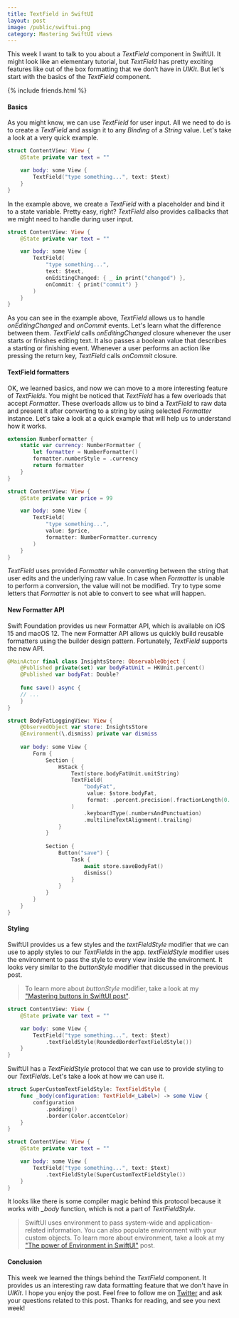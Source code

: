 ```yaml
---
title: TextField in SwiftUI
layout: post
image: /public/swiftui.png
category: Mastering SwiftUI views
---
```

This week I want to talk to you about a *TextField* component in SwiftUI.  It might look like an elementary tutorial, but *TextField* has pretty exciting features like out of the box formatting that we don't have in *UIKit*. But let's start with the basics of the *TextField* component.

{% include friends.html %}

#### Basics
As you might know, we can use *TextField* for user input. All we need to do is to create a *TextField* and assign it to any *Binding* of a *String* value. Let's take a look at a very quick example.

```swift
struct ContentView: View {
    @State private var text = ""

    var body: some View {
        TextField("type something...", text: $text)
    }
}
```

In the example above, we create a *TextField* with a placeholder and bind it to a state variable. Pretty easy, right? *TextField* also provides callbacks that we might need to handle during user input.

```swift
struct ContentView: View {
    @State private var text = ""

    var body: some View {
        TextField(
            "type something...",
            text: $text,
            onEditingChanged: { _ in print("changed") },
            onCommit: { print("commit") }
        )
    }
}
```

As you can see in the example above, *TextField* allows us to handle *onEditingChanged* and *onCommit* events. Let's learn what the difference between them. *TextField* calls *onEditingChanged* closure whenever the user starts or finishes editing text. It also passes a boolean value that describes a starting or finishing event. Whenever a user performs an action like pressing the return key, *TextField* calls *onCommit* closure.

#### TextField formatters
OK, we learned basics, and now we can move to a more interesting feature of *TextFields*. You might be noticed that *TextField* has a few overloads that accept *Formatter*. These overloads allow us to bind a *TextField* to raw data and present it after converting to a string by using selected *Formatter* instance. Let's take a look at a quick example that will help us to understand how it works.

```swift
extension NumberFormatter {
    static var currency: NumberFormatter {
        let formatter = NumberFormatter()
        formatter.numberStyle = .currency
        return formatter
    }
}

struct ContentView: View {
    @State private var price = 99

    var body: some View {
        TextField(
            "type something...",
            value: $price,
            formatter: NumberFormatter.currency
        )
    }
}
```

*TextField* uses provided *Formatter* while converting between the string that user edits and the underlying raw value. In case when *Formatter* is unable to perform a conversion, the value will not be modified. Try to type some letters that *Formatter* is not able to convert to see what will happen.

#### New Formatter API
Swift Foundation provides us new Formatter API, which is available on iOS 15 and macOS 12. The new Formatter API allows us quickly build reusable formatters using the builder design pattern. Fortunately, *TextField* supports the new API.

```swift
@MainActor final class InsightsStore: ObservableObject {
    @Published private(set) var bodyFatUnit = HKUnit.percent()
    @Published var bodyFat: Double?
    
    func save() async {
    // ...
    }
}

struct BodyFatLoggingView: View {
    @ObservedObject var store: InsightsStore
    @Environment(\.dismiss) private var dismiss
    
    var body: some View {
        Form {
            Section {
                HStack {
                    Text(store.bodyFatUnit.unitString)
                    TextField(
                        "bodyFat",
                         value: $store.bodyFat,
                         format: .percent.precision(.fractionLength(0...1))
                    )
                        .keyboardType(.numbersAndPunctuation)
                        .multilineTextAlignment(.trailing)
                }
            }
            
            Section {
                Button("save") {
                    Task {
                        await store.saveBodyFat()
                        dismiss()
                    }
                }
            }
        }
    }
}
```

#### Styling
SwiftUI provides us a few styles and the *textFieldStyle* modifier that we can use to apply styles to our *TextFields* in the app. *textFieldStyle* modifier uses the environment to pass the style to every view inside the environment. It looks very similar to the *buttonStyle* modifier that discussed in the previous post.

> To learn more about *buttonStyle* modifier, take a look at my ["Mastering buttons in SwiftUI post"](/2020/02/19/mastering-buttons-in-swiftui/).

```swift
struct ContentView: View {
    @State private var text = ""

    var body: some View {
        TextField("type something...", text: $text)
            .textFieldStyle(RoundedBorderTextFieldStyle())
    }
}
```

SwiftUI has a *TextFieldStyle* protocol that we can use to provide styling to our *TextFields*. Let's take a look at how we can use it.

```swift
struct SuperCustomTextFieldStyle: TextFieldStyle {
    func _body(configuration: TextField<_Label>) -> some View {
        configuration
            .padding()
            .border(Color.accentColor)
    }
}

struct ContentView: View {
    @State private var text = ""

    var body: some View {
        TextField("type something...", text: $text)
            .textFieldStyle(SuperCustomTextFieldStyle())
    }
}
```

It looks like there is some compiler magic behind this protocol because it works with *_body* function, which is not a part of *TextFieldStyle*. 

> SwiftUI uses environment to pass system-wide and application-related information. You can also populate environment with your custom objects. To learn more about environment, take a look at my ["The power of Environment in SwiftUI"](/2019/08/21/the-power-of-environment-in-swiftui/) post.

#### Conclusion
This week we learned the things behind the *TextField* component. It provides us an interesting raw data formatting feature that we don't have in *UIKit*. I hope you enjoy the post. Feel free to follow me on [Twitter](https://twitter.com/mecid) and ask your questions related to this post. Thanks for reading, and see you next week!
